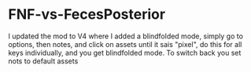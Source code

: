 # FNF-vs-FecesPosterior
I updated the mod to V4 where I added a blindfolded mode, simply go to options, then notes, and click on assets until it sais "pixel", do this for all keys individually, and you get blindfolded mode.
To switch back you set nots to default assets
